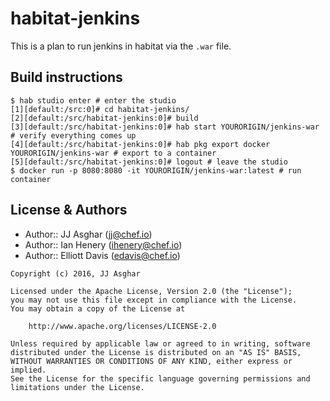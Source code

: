 # habitat-jenkins

This is a plan to run jenkins in habitat via the `.war` file.

## Build instructions

```
$ hab studio enter # enter the studio
[1][default:/src:0]# cd habitat-jenkins/
[2][default:/src/habitat-jenkins:0]# build
[3][default:/src/habitat-jenkins:0]# hab start YOURORIGIN/jenkins-war # verify everything comes up
[4][default:/src/habitat-jenkins:0]# hab pkg export docker YOURORIGIN/jenkins-war # export to a container
[5][default:/src/habitat-jenkins:0]# logout # leave the studio
$ docker run -p 8080:8080 -it YOURORIGIN/jenkins-war:latest # run container
```
## License & Authors

- Author:: JJ Asghar (<jj@chef.io>)
- Author:: Ian Henery (<ihenery@chef.io>)
- Author:: Elliott Davis (<edavis@chef.io>)

```text
Copyright (c) 2016, JJ Asghar

Licensed under the Apache License, Version 2.0 (the "License");
you may not use this file except in compliance with the License.
You may obtain a copy of the License at

    http://www.apache.org/licenses/LICENSE-2.0

Unless required by applicable law or agreed to in writing, software
distributed under the License is distributed on an "AS IS" BASIS,
WITHOUT WARRANTIES OR CONDITIONS OF ANY KIND, either express or implied.
See the License for the specific language governing permissions and
limitations under the License.
```
